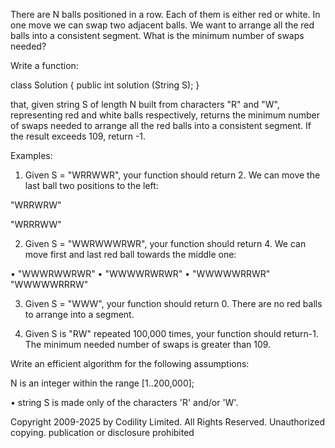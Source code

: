 
There are N balls positioned in a row. Each of them is either red or white. In one move we can swap two adjacent balls. We want to arrange all the red balls into a consistent segment. What is the minimum number of swaps needed?

Write a function:

class Solution { public int solution (String S); }

that, given string S of length N built from characters "R" and "W", representing red and white balls respectively, returns the minimum number of swaps needed to arrange all the red balls into a consistent segment. If the result exceeds 109, return -1.

Examples:

1. Given S = "WRRWWR", your function should return 2. We can move the last ball two positions to the left:

"WRRWRW"

"WRRRWW"

2. Given S = "WWRWWWRWR", your function should return 4. We can move first and last red ball towards the middle one:

• "WWWRWWRWR"
• "WWWWRWRWR"
• "WWWWWRRWR"
 "WWWWWRRRW"

3. Given S = "WWW", your function should return 0. There are no red balls to arrange into a segment.

4. Given S is "RW" repeated 100,000 times, your function should return-1. The minimum needed number of swaps is greater than 109.

Write an efficient algorithm for the following assumptions:

N is an integer within the range [1..200,000];

• string S is made only of the characters 'R' and/or 'W'.

Copyright 2009-2025 by Codility Limited. All Rights Reserved. Unauthorized copying. publication or disclosure prohibited
